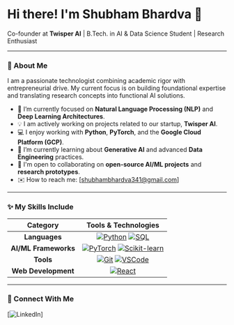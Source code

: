 
# Hi there! I'm Shubham Bhardva 👋

Co-founder at **Twisper AI** | B.Tech. in AI & Data Science Student | Research Enthusiast

---

### 🚀 About Me

I am a passionate technologist combining academic rigor with entrepreneurial drive. My current focus is on building foundational expertise and translating research concepts into functional AI solutions.

-   🧠 I’m currently focused on **Natural Language Processing (NLP)** and **Deep Learning Architectures**.
-   💡 I am actively working on projects related to our startup, **Twisper AI**.
-   💻 I enjoy working with **Python**, **PyTorch**, and the **Google Cloud Platform (GCP)**.
-   🌱 I’m currently learning about **Generative AI** and advanced **Data Engineering** practices.
-   🤝 I'm open to collaborating on **open-source AI/ML projects** and **research prototypes**.
-   ✉️ How to reach me: [shubhambhardva341@gmail.com]

---

### ✨ My Skills Include

| Category | Tools & Technologies |
| :---: | :---: |
| **Languages** | [![Python](https://img.shields.io/badge/Python-3776AB?style=for-the-badge&logo=python&logoColor=white)](https://www.python.org) [![SQL](https://img.shields.io/badge/SQL-4479A1?style=for-the-badge&logo=mysql&logoColor=white)](https://www.mysql.com/) |
| **AI/ML Frameworks** | [![PyTorch](https://img.shields.io/badge/PyTorch-EE4C2C?style=for-the-badge&logo=pytorch&logoColor=white)](https://pytorch.org/) [![Scikit-learn](https://img.shields.io/badge/scikit--learn-F7931E?style=for-the-badge&logo=scikit-learn&logoColor=white)](https://scikit-learn.org/stable/) |
| **Tools** | [![Git](https://img.shields.io/badge/Git-F05032?style=for-the-badge&logo=git&logoColor=white)](https://git-scm.com/) [![VSCode](https://img.shields.io/badge/VS_Code-007ACC?style=for-the-badge&logo=visual-studio-code&logoColor=white)](https://code.visualstudio.com/) |
| **Web Development** | [![React](https://img.shields.io/badge/React-61DAFB?style=for-the-badge&logo=react&logoColor=black)](https://reactjs.org/) |

---
### 🔗 Connect With Me

[![LinkedIn](www.linkedin.com/in/shubham-b-1bb752239)]
